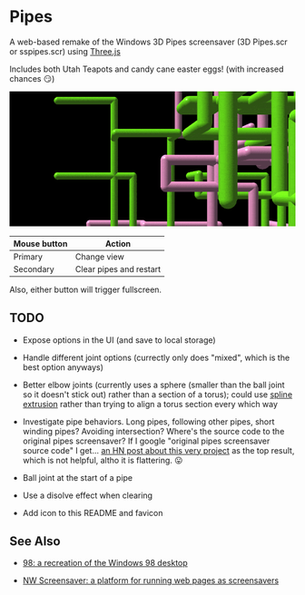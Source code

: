 # Pipes

A web-based remake of the Windows 3D Pipes screensaver (3D Pipes.scr or sspipes.scr) using [Three.js](https://threejs.org/)

Includes both Utah Teapots and candy cane easter eggs! (with increased chances 😏)

[![](images/meta/screencap.gif)](https://1j01.github.io/pipes/)

Mouse button | Action
--- | ---
Primary | Change view
Secondary | Clear pipes and restart

Also, either button will trigger fullscreen.

## TODO

* Expose options in the UI (and save to local storage)

* Handle different joint options (currectly only does "mixed", which is the best option anyways)

* Better elbow joints (currently uses a sphere (smaller than the ball joint so it doesn't stick out) rather than a section of a torus);
could use [spline extrusion](https://threejs.org/examples/#webgl_geometry_extrude_splines) rather than trying to align a torus section every which way

* Investigate pipe behaviors.
Long pipes, following other pipes, short winding pipes?
Avoiding intersection?
Where's the source code to the original pipes screensaver?
If I google "original pipes screensaver source code" I get...
[an HN post about this very project](https://news.ycombinator.com/item?id=10609822) as the top result,
which is not helpful, altho it is flattering. 😛

* Ball joint at the start of a pipe

* Use a disolve effect when clearing

* Add icon to this README and favicon

## See Also

* [98: a recreation of the Windows 98 desktop](https://github.com/1j01/98)

* [NW Screensaver: a platform for running web pages as screensavers](https://github.com/1j01/nw-screensaver)
